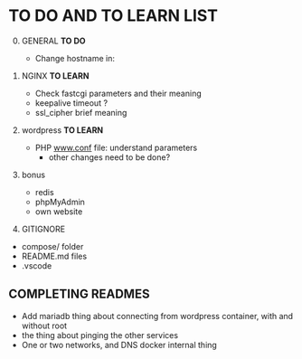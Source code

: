 # TO DO AND TO LEARN LIST
0) GENERAL
	**TO DO**
	- Change hostname in: 

1) NGINX
	**TO LEARN**
	- Check fastcgi parameters and their meaning
	- keepalive timeout ?
	- ssl_cipher brief meaning

4) wordpress
	**TO LEARN**
	- PHP www.conf file: understand parameters
		- other changes need to be done?

5) bonus
	- redis
	- phpMyAdmin
	- own website

7) GITIGNORE
- compose/ folder
- README.md files
- .vscode

## COMPLETING READMES
- Add mariadb thing about connecting from wordpress container, with and without root
- the thing about pinging the other services
- One or two networks, and DNS docker internal thing
